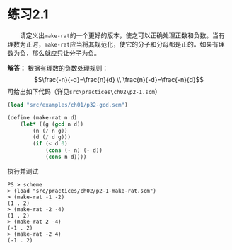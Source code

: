 # 练习2.1 
&emsp;&emsp;请定义出`make-rat`的一个更好的版本，使之可以正确处理正数和负数。当有理数为正时，`make-rat`应当将其规范化，使它的分子和分母都是正的。如果有理数为负，那么就应只让分子为负。  

**解答：** 
根据有理数的负数处理规则：
$$\frac{-n}{-d}=\frac{n}{d} \\
\frac{n}{-d}=\frac{-n}{d}$$
可给出如下代码（详见`src\practices\ch02\p2-1.scm`）  
```lisp
(load "src/examples/ch01/p32-gcd.scm")

(define (make-rat n d)
    (let* ((g (gcd n d))
        (n (/ n g))
        (d (/ d g)))
        (if (< d 0)
            (cons (- n) (- d))
            (cons n d))))
```
执行并测试
```shell
PS > scheme
> (load "src/practices/ch02/p2-1-make-rat.scm")
> (make-rat -1 -2)
(1 . 2)
> (make-rat -2 -4)
(1 . 2)
> (make-rat 2 -4)
(-1 . 2)
> (make-rat -2 4)
(-1 . 2)
```